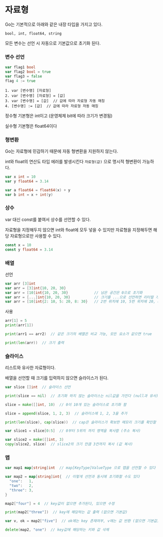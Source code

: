 # 자료형
Go는 기본적으로 아래와 같은 내장 타입을 가지고 있다.
```
bool, int, float64, string
```

모든 변수는 선언 시 자동으로 기본값으로 초기화 된다.

### 변수 선언
```go
var flag1 bool
var flag2 bool = true
var flag3 = false
flag 4 := true
```
```
1. var [변수명] [자료형]
2. var [변수명] [자료형] = [값]
3. var [변수명] = [값]  // 값에 따라 자료형 자동 매칭
4. [변수명] := [값]  // 값에 따라 자료형 자동 매칭
```
정수형 기본형은 int이고 (운영체제 bit에 따라 크기가 변경됨)

실수형 기본형은 float64이다


### 형변환
Go는 자료형에 민감하기 때문에 자동 형변환을 지원하지 않는다.

int와 float의 연산도 타입 에러를 발생시킨다 `자료형(값)` 으로 명시적 형변환이 가능하다.

```go
var x int = 10
var y float64 = 3.14

var a float64 = float64(x) + y
var b int = x + int(y)
```

### 상수
var 대신 const를 붙여서 상수를 선언할 수 있다.

자료형을 지정해두지 않으면 int와 float에 모두 넣을 수 있지만 자료형을 지정해두면 해당 자료형으로만 사용할 수 있다.
```go
const x = 10
const y float64 = 3.14
```

### 배열
선언
```go
var arr [3]int
var arr = [3]int{10, 20, 30}
var arr = [10]int{10, 20, 30}            // 남은 공간은 0으로 초기화
var arr = [...]int{10, 20, 30}           // 크기를 ...으로 선언하면 리터럴 개수에 따라 자동으로 3칸이 됨
var arr = [10]int{2: 10, 5: 20, 8: 30}   // 2번 위치에 10, 5번 위치에 20, 8번 위치에 30으로 초기화
```

사용
```go
arr[1] = 5
print(arr[1])

print(arr1 == arr2)  // 같은 크기의 배열은 비교 가능, 모든 요소가 같으면 true

print(len(arr))  // 크기 출력
```

### 슬라이스
리스트와 유사한 자료형이다.

배열을 선언할 때 크기를 입력하지 않으면 슬라이스가 된다.
```go
var slice []int  // 슬라이스 선언

print(slice == nil)  // 초기화 하지 않는 슬라이스는 nil값을 가진다 (null과 유사), 또한 슬라이스 끼리 비교는 불가능하다

slice = make([]int, 10)  // 0이 10개 있는 슬라이스로 초기화 함

slice = append(slice, 1, 2, 3)  // 슬라이스에 1, 2, 3을 추가

print(len(slice), cap(slice))  // cap은 슬라이스가 확보한 메모리 크기를 확인할 수 있다

var slice1 = slice[0:5]  // 0부터 5위치 까지 영역을 복사함 (주소 복사)

var slice2 = make([]int, 3)
copy(slice2, slice)  // slice2의 크기 만큼 3칸까지 복사 (값 복사)
```

### 맵
```go
var map1 map[string]int  // map[KeyType]ValueType 으로 맵을 선언할 수 있다 (nil값을 가진다)

var map2 = map[string]int{  // 이렇게 선언과 동시에 초기화할 수도 있다
  "one":   1,
  "two":   2,
  "three": 3,
}

map2["four"] = 4  // key값이 없으면 추가된다, 있으면 수정

print(map2["three"])  // key에 해당하는 값 출력 (없으면 기본값)

var v, ok = map2["five"]  // ok에는 key 존재여부, v에는 값 반환 (없으면 기본값)

delete(map2, "one")  // key값에 해당하는 키와 값 삭제
```
